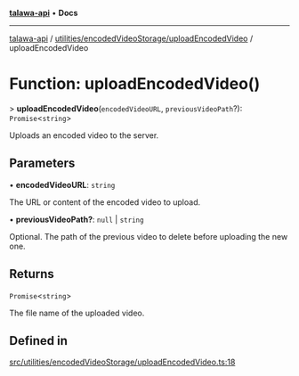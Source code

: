 [**talawa-api**](../../../../README.md) • **Docs**

***

[talawa-api](../../../../modules.md) / [utilities/encodedVideoStorage/uploadEncodedVideo](../README.md) / uploadEncodedVideo

# Function: uploadEncodedVideo()

\> **uploadEncodedVideo**(`encodedVideoURL`, `previousVideoPath`?): `Promise`\<`string`\>

Uploads an encoded video to the server.

## Parameters

• **encodedVideoURL**: `string`

The URL or content of the encoded video to upload.

• **previousVideoPath?**: `null` \| `string`

Optional. The path of the previous video to delete before uploading the new one.

## Returns

`Promise`\<`string`\>

The file name of the uploaded video.

## Defined in

[src/utilities/encodedVideoStorage/uploadEncodedVideo.ts:18](https://github.com/PalisadoesFoundation/talawa-api/blob/c952c7a3bfd4b8b910fbae10313f5402ade5a9d4/src/utilities/encodedVideoStorage/uploadEncodedVideo.ts#L18)
